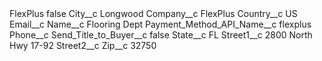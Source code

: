 <?xml version="1.0" encoding="UTF-8"?>
<CustomMetadata xmlns="http://soap.sforce.com/2006/04/metadata" xmlns:xsi="http://www.w3.org/2001/XMLSchema-instance" xmlns:xsd="http://www.w3.org/2001/XMLSchema">
    <label>FlexPlus</label>
    <protected>false</protected>
    <values>
        <field>City__c</field>
        <value xsi:type="xsd:string">Longwood</value>
    </values>
    <values>
        <field>Company__c</field>
        <value xsi:type="xsd:string">FlexPlus</value>
    </values>
    <values>
        <field>Country__c</field>
        <value xsi:type="xsd:string">US</value>
    </values>
    <values>
        <field>Email__c</field>
        <value xsi:nil="true"/>
    </values>
    <values>
        <field>Name__c</field>
        <value xsi:type="xsd:string">Flooring Dept</value>
    </values>
    <values>
        <field>Payment_Method_API_Name__c</field>
        <value xsi:type="xsd:string">flexplus</value>
    </values>
    <values>
        <field>Phone__c</field>
        <value xsi:nil="true"/>
    </values>
    <values>
        <field>Send_Title_to_Buyer__c</field>
        <value xsi:type="xsd:boolean">false</value>
    </values>
    <values>
        <field>State__c</field>
        <value xsi:type="xsd:string">FL</value>
    </values>
    <values>
        <field>Street1__c</field>
        <value xsi:type="xsd:string">2800 North Hwy 17-92</value>
    </values>
    <values>
        <field>Street2__c</field>
        <value xsi:nil="true"/>
    </values>
    <values>
        <field>Zip__c</field>
        <value xsi:type="xsd:string">32750</value>
    </values>
</CustomMetadata>
